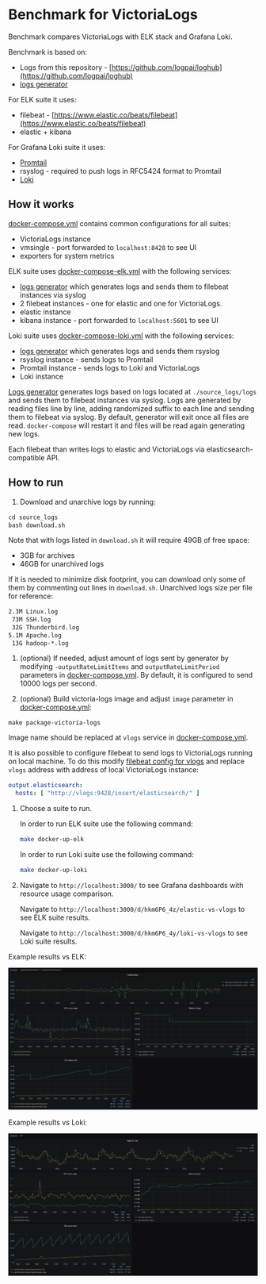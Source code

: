 # Benchmark for VictoriaLogs

Benchmark compares VictoriaLogs with ELK stack and Grafana Loki.

Benchmark is based on:

- Logs from this repository - [https://github.com/logpai/loghub](https://github.com/logpai/loghub)
- [logs generator](./generator)

For ELK suite it uses:

- filebeat - [https://www.elastic.co/beats/filebeat](https://www.elastic.co/beats/filebeat)
- elastic + kibana

For Grafana Loki suite it uses:

- [Promtail](https://grafana.com/docs/loki/latest/send-data/promtail/)
- rsyslog - required to push logs in RFC5424 format to Promtail
- [Loki](https://grafana.com/oss/loki/)

## How it works

[docker-compose.yml](./docker-compose.yml) contains common configurations for all suites:

- VictoriaLogs instance
- vmsingle - port forwarded to `localhost:8428` to see UI
- exporters for system metrics

ELK suite uses [docker-compose-elk.yml](./docker-compose-elk.yml) with the following services:

- [logs generator](./generator)  which generates logs and sends them to filebeat instances via syslog
- 2 filebeat instances - one for elastic and one for VictoriaLogs.
- elastic instance
- kibana instance - port forwarded to `localhost:5601` to see UI

Loki suite uses [docker-compose-loki.yml](./docker-compose-loki.yml) with the following services:

- [logs generator](./generator)  which generates logs and sends them rsyslog
- rsyslog instance - sends logs to Promtail
- Promtail instance - sends logs to Loki and VictoriaLogs
- Loki instance

[Logs generator](./generator) generates logs based on logs located at `./source_logs/logs` and sends them to filebeat
instances via syslog.
Logs are generated by reading files line by line, adding randomized suffix to each line and sending them to filebeat via
syslog.
By default, generator will exit once all files are read. `docker-compose` will restart it and files will be read again
generating new logs.

Each filebeat than writes logs to elastic and VictoriaLogs via elasticsearch-compatible API.

## How to run

1. Download and unarchive logs by running:

```shell
cd source_logs
bash download.sh
```

Note that with logs listed in `download.sh` it will require 49GB of free space:

- 3GB for archives
- 46GB for unarchived logs

If it is needed to minimize disk footprint, you can download only some of them by commenting out lines in `download.sh`.
Unarchived logs size per file for reference:

```shell
2.3M Linux.log
 73M SSH.log
 32G Thunderbird.log
5.1M Apache.log
 13G hadoop-*.log
```

1. (optional) If needed, adjust amount of logs sent by generator by modifying `-outputRateLimitItems` and
   `outputRateLimitPeriod` parameters in [docker-compose.yml](./docker-compose.yml). By default, it is configured to
   send 10000 logs per second.

1. (optional) Build victoria-logs image and adjust `image` parameter in [docker-compose.yml](./docker-compose.yml):

```shell
make package-victoria-logs
```

Image name should be replaced at `vlogs` service in [docker-compose.yml](./docker-compose.yml).

It is also possible to configure filebeat to send logs to VictoriaLogs running on local machine.
To do this modify [filebeat config for vlogs](./elk/filebeat/filebeat-vlogs.yml) and replace `vlogs` address
with address of local VictoriaLogs instance:

```yaml
output.elasticsearch:
  hosts: [ "http://vlogs:9428/insert/elasticsearch/" ]
```

1. Choose a suite to run.

   In order to run ELK suite use the following command:

   ```sh
   make docker-up-elk
   ```

   In order to run Loki suite use the following command:

   ```sh
   make docker-up-loki
   ```

1. Navigate to `http://localhost:3000/` to see Grafana dashboards with resource usage
   comparison.

   Navigate to `http://localhost:3000/d/hkm6P6_4z/elastic-vs-vlogs` to see ELK suite results.

   Navigate to `http://localhost:3000/d/hkm6P6_4y/loki-vs-vlogs` to see Loki suite results.

Example results vs ELK:

![elk-grafana-dashboard.png](results/elk-grafana-dashboard.png)

Example results vs Loki:

![loki-grafana-dashboard.png](results/loki-grafana-dashboard.png)
